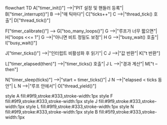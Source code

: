 flowchart TD
  A["timer_init()"] -->|"PIT 설정 및 핸들러 등록"| B["timer_interrupt()"]
  B -->|"매 틱마다"| C["ticks++"]
  C -->|"thread_tick() 호출"| D["thread_tick()"]

  F["timer_calibrate()"] --> G["too_many_loops()"]
  G -->|"루프가 너무 짧으면"| H["loops <<= 1"]
  G -->|"아니면 비트 정밀도 보정"| H
  G -->|"busy_wait() 호출"| I["busy_wait()"]

  J["timer_ticks()"] -->|"인터럽트 비활성화 후 읽기"| C
  J -->|"값 반환"| K["t 반환"]

  L["timer_elapsed(then)"] -->|"timer_ticks() 호출"| J
  L -->|"경과 계산"| M["t – then"]

  N["timer_sleep(ticks)"] -->|"start = timer_ticks()"| J
  N -->|"elapsed < ticks 동안"| L
  N -->|"루프 안에서"| O["thread_yield()"]

  style A fill:#9f9,stroke:#333,stroke-width:1px
  style F fill:#9f9,stroke:#333,stroke-width:1px
  style J fill:#9f9,stroke:#333,stroke-width:1px
  style L fill:#9f9,stroke:#333,stroke-width:1px
  style N fill:#9f9,stroke:#333,stroke-width:1px
  style B fill:#5f9,stroke:#333,stroke-width:1px
